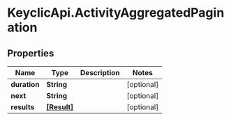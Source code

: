 # KeyclicApi.ActivityAggregatedPagination

## Properties
Name | Type | Description | Notes
------------ | ------------- | ------------- | -------------
**duration** | **String** |  | [optional] 
**next** | **String** |  | [optional] 
**results** | [**[Result]**](Result.md) |  | [optional] 


